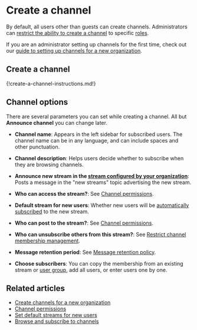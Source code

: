 # Create a channel

By default, all users other than guests can create channels. Administrators can
[restrict the ability to create a channel](/help/configure-who-can-create-channels) to specific
[roles](/help/roles-and-permissions).

If you are an administrator setting up channels for the first time, check out our
[guide to setting up channels for a new organization](/help/create-channels).

## Create a channel

{!create-a-channel-instructions.md!}

## Channel options

There are several parameters you can set while creating a channel. All but
**Announce channel** you can change later.

* **Channel name**: Appears in the left sidebar for subscribed users. The
  channel name can be in any language, and can include spaces and other
  punctuation.

* **Channel description**: Helps users decide whether to subscribe when they
  are browsing channels.

* **Announce new stream in the [stream configured by your organization](/help/configure-automated-notices#new-stream-announcements)**:
  Posts a message in the "new streams" topic advertising the new stream.

* **Who can access the stream?**: See [Channel permissions](/help/channel-permissions).

* **Default stream for new users**: Whether new users will be [automatically
  subscribed](/help/set-default-streams-for-new-users) to the new stream.

* **Who can post to the stream?**: See [Channel permissions](/help/channel-permissions).

* **Who can unsubscribe others from this stream?**: See
  [Restrict channel membership management](/help/configure-who-can-invite-to-channels#configure-who-can-remove-users).

* **Message retention period**: See
  [Message retention policy](/help/message-retention-policy#configure-message-retention-policy-for-individual-streams).

* **Choose subscribers**: You can copy the membership from an existing stream or
  [user group](/help/user-groups), add all users, or enter users one by one.

## Related articles

* [Create channels for a new organization](/help/create-channels)
* [Channel permissions](/help/channel-permissions)
* [Set default streams for new users](/help/set-default-streams-for-new-users)
* [Browse and subscribe to channels](/help/browse-and-subscribe-to-channels)
